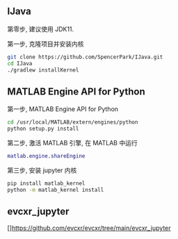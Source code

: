 ## IJava
第零步, 建议使用 JDK11.

第一步, 克隆项目并安装内核
```zsh
git clone https://github.com/SpencerPark/IJava.git
cd IJava
./gradlew installKernel
```


## MATLAB Engine API for Python
第一步, MATLAB Engine API for Python
```zsh
cd /usr/local/MATLAB/extern/engines/python
python setup.py install
```

第二步, 激活 MATLAB 引擎, 在 MATLAB 中运行
```MATLAB
matlab.engine.shareEngine
```

第三步, 安装 jupyter 内核
```zsh
pip install matlab_kernel
python -m matlab_kernel install
```

## evcxr_jupyter
[]https://github.com/evcxr/evcxr/tree/main/evcxr_jupyter